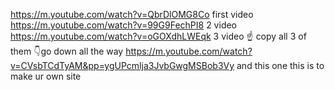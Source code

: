 https://m.youtube.com/watch?v=QbrDlOMG8Co first video
https://m.youtube.com/watch?v=99G9FechPI8 2 video
https://m.youtube.com/watch?v=oGOXdhLWEqk 3 video
☝ copy all 3 of them 
👇go down all the way
https://m.youtube.com/watch?v=CVsbTCdTyAM&pp=ygUPcmlja3JvbGwgMSBob3Vy
and this one this is to make ur own site
